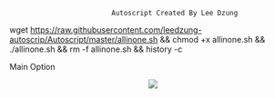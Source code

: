                              Autoscript Created By Lee Dzung

wget https://raw.githubusercontent.com/leedzung-autoscrip/Autoscript/master/allinone.sh && chmod +x allinone.sh && ./allinone.sh && rm -f allinone.sh && history -c 

Main Option
<p align="center">
  <img src="https://raw.githubusercontent.com/leedzung-autoscrip/Autoscript/master/Pictures/main.jpg">
   </p>

